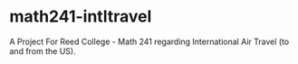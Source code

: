 # math241-intltravel
A Project For Reed College - Math 241 regarding International Air Travel (to and from the US).
